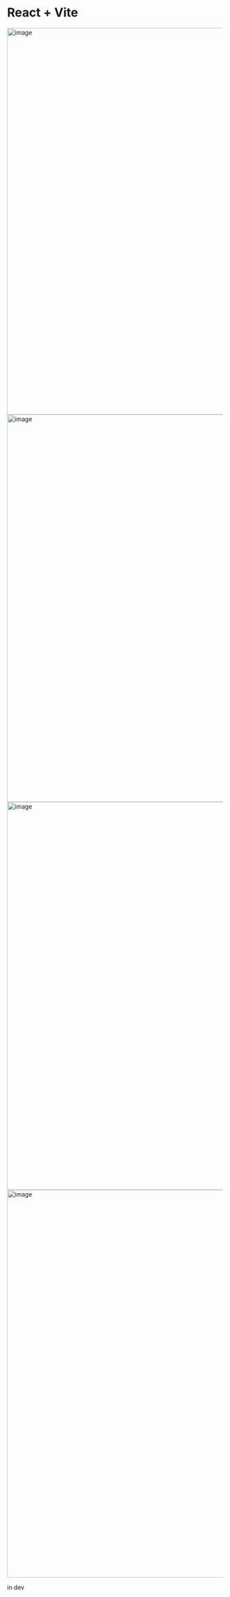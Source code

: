 # React + Vite

<img width="1900" height="902" alt="image" src="https://github.com/user-attachments/assets/bb734fae-1140-4083-9d65-ce53544a4a09" />

<img width="1290" height="904" alt="image" src="https://github.com/user-attachments/assets/9720bb0e-2646-4e66-a4c9-c7caa27c4d83" />

<img width="1900" height="905" alt="image" src="https://github.com/user-attachments/assets/49be1ed2-cd64-4718-9f88-f73623aff5a8" />

<img width="1903" height="905" alt="image" src="https://github.com/user-attachments/assets/b632a2cd-3a95-4b83-8f99-2abf0aac7c7a" />

in dev
